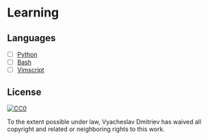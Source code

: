 # Learning
## Languages
- [ ] [Python](/Python)
- [ ] [Bash](/Bash)
- [ ] [Vimscript](/vimscript)

## License

[![CC0](https://i.creativecommons.org/p/zero/1.0/88x31.png)](https://creativecommons.org/publicdomain/zero/1.0/)

To the extent possible under law, Vyacheslav Dmitriev has waived all copyright and related or neighboring rights to this work.
